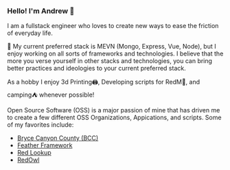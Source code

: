 ### Hello! I'm Andrew 👋

I am a fullstack engineer who loves to create new ways to ease the friction of everyday life.

🚀 My current preferred stack is MEVN (Mongo, Express, Vue, Node), but I enjoy working on all sorts of frameworks and technologies. I believe that the more you verse yourself in other stacks and technologies, you can bring better practices and ideologies to your current preferred stack.

As a hobby I enjoy 3d Printing🖨️, Developing scripts for RedM🤠, and camping⛺ whenever possible!

Open Source Software (OSS) is a major passion of mine that has driven me to create a few different OSS Organizations, Appications, and scripts. Some of my favorites include:
- [Bryce Canyon County (BCC)](https://github.com/BryceCanyonCounty)
- [Feather Framework](https://github.com/BryceCanyonCounty)
- [Red Lookup](https://redlookup.com/)
- [RedOwl](https://redlookup.com/redowl)
